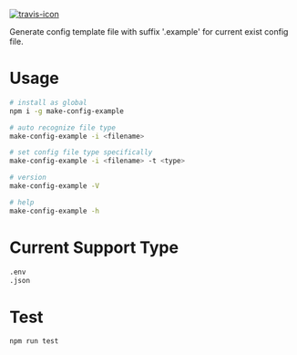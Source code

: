 [![travis-icon]][travis-link]

Generate config template file with suffix '.example' for current exist config file.

# Usage
```sh
# install as global
npm i -g make-config-example

# auto recognize file type
make-config-example -i <filename>

# set config file type specifically
make-config-example -i <filename> -t <type>

# version
make-config-example -V

# help
make-config-example -h
```

# Current Support Type
```sh
.env
.json
```

# Test
```sh
npm run test
```

[travis-icon]:https://travis-ci.org/meiwhu/make-config-example.svg?branch=master
[travis-link]:https://travis-ci.org/meiwhu/make-config-example